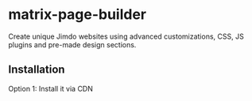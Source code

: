 # matrix-page-builder
Create unique Jimdo websites using advanced customizations, CSS, JS plugins and pre-made design sections.
## Installation
Option 1: Install it via CDN

